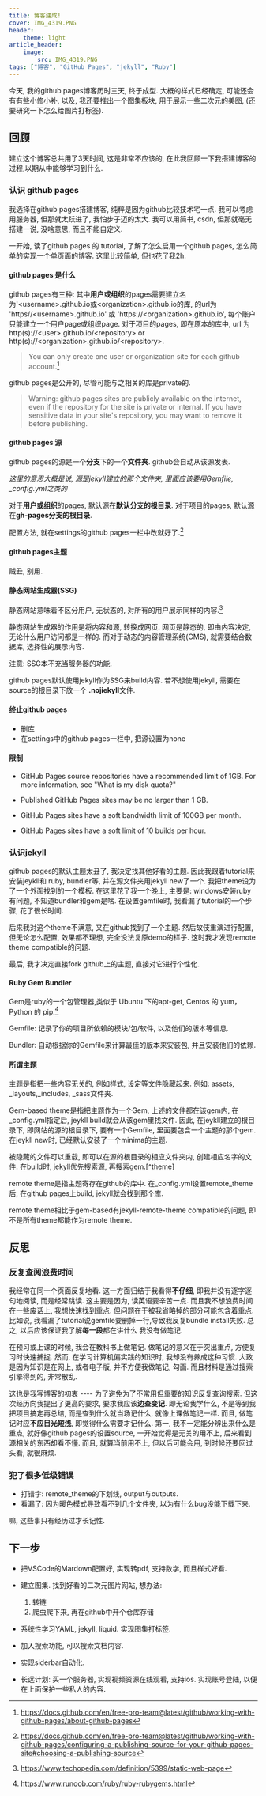 ```yaml
---
title: 博客建成!
cover: IMG_4319.PNG
header:
    theme: light
article_header:
    image:
        src: IMG_4319.PNG
tags: ["博客", "GitHub Pages", "jekyll", "Ruby"] 
---
```

今天, 我的github pages博客历时三天, 终于成型. 大概的样式已经确定, 可能还会有有些小修小补, 以及, 我还要推出一个图集板块, 用于展示一些二次元的美图, (还要研究一下怎么给图片打标签).

## 回顾

建立这个博客总共用了3天时间, 这是非常不应该的, 在此我回顾一下我搭建博客的过程,以期从中能够学习到什么.

### 认识 github pages

我选择在github pages搭建博客, 纯粹是因为github比较技术宅一点. 我可以考虑用服务器, 但那就太跃进了, 我怕步子迈的太大. 我可以用简书, csdn, 但那就毫无搭建一说, 没啥意思, 而且不能自定义.

一开始, 读了github pages 的 tutorial, 了解了怎么启用一个github pages, 怎么简单的实现一个单页面的博客. 这里比较简单, 但也花了我2h.

#### github pages 是什么

github pages有三种: 其中**用户或组织**的pages需要建立名为'\<username\>.github.io或\<organization\>.github.io的库, 的url为 'https//\<username\>.github.io' 或 'https://\<organization\>.github.io', 每个账户只能建立一个用户page或组织page. 对于项目的pages, 即在原本的库中, url 为http(s)://\<user\>.github.io/\<repository\> or http(s)://\<organization\>.github.io/\<repository\>.
> You can only create one user or organization site for each github
account.[^aboutgp]

[^aboutgp]:<https://docs.github.com/en/free-pro-team@latest/github/working-with-github-pages/about-github-pages>

github pages是公开的, 尽管可能与之相关的库是private的.
> Warning: github pages sites are publicly available on the internet, even if the repository for the site is private or internal. If you have sensitive data in your site's repository, you may want to remove it before publishing.

#### github pages 源

github pages的源是一个**分支**下的一个**文件夹**. github会自动从该源发表.

*这里的意思大概是说, 源是jekyll建立的那个文件夹, 里面应该要用Gemfile, _config.yml之类的*

对于**用户或组织**的pages, 默认源在**默认分支的根目录**. 对于项目的pages, 默认源在**gh-pages分支的根目录**.

配置方法, 就在settings的github pages一栏中改就好了.[^gh-source]

[^gh-source]:<https://docs.github.com/en/free-pro-team@latest/github/working-with-github-pages/configuring-a-publishing-source-for-your-github-pages-site#choosing-a-publishing-source>

#### github pages主题

贼丑, 别用.

#### 静态网站生成器(SSG)

静态网站意味着不区分用户, 无状态的, 对所有的用户展示同样的内容.[^staticwp]

[^staticwp]:<https://www.techopedia.com/definition/5399/static-web-page>

静态网站生成器的作用是将内容和源, 转换成网页. 网页是静态的, 即由内容决定, 无论什么用户访问都是一样的. 而对于动态的内容管理系统(CMS), 就需要结合数据库, 选择性的展示内容.

注意: SSG本不充当服务器的功能.

github pages默认使用jekyll作为SSG来build内容. 若不想使用jekyll, 需要在source的根目录下放一个 **.nojiekyll**文件.

#### 终止github pages

- 删库
- 在settings中的github pages一栏中, 把源设置为none

#### 限制

- GitHub Pages source repositories have a recommended limit of 1GB. For more information, see "What is my disk quota?"

- Published GitHub Pages sites may be no larger than 1 GB.

- GitHub Pages sites have a soft bandwidth limit of 100GB per month.

- GitHub Pages sites have a soft limit of 10 builds per hour.

### 认识jekyll

github pages的默认主题太丑了, 我决定找其他好看的主题. 因此我跟着tutorial来安装jeykll和 ruby, bundler等, 并在源文件夹用jekyll new了一个. 我把theme设为了一个外面找到的一个模板. 在这里花了我一个晚上, 主要是: windows安装ruby有问题, 不知道bundler和gem是啥. 在设置gemfile时, 我看漏了tutorial的一个步骤, 花了很长时间.

后来我对这个theme不满意, 又在github找到了一个主题. 然后故伎重演进行配置, 但无论怎么配置, 效果都不理想, 完全没法复原demo的样子. 这时我才发现remote theme compatible的问题.

最后, 我才决定直接fork github上的主题, 直接对它进行个性化.

#### Ruby Gem Bundler

Gem是ruby的一个包管理器,类似于 Ubuntu 下的apt-get, Centos 的 yum，Python 的 pip.[^gem]

Gemfile: 记录了你的项目所依赖的模块/包/软件, 以及他们的版本等信息.

Bundler: 自动根据你的Gemfile来计算最佳的版本来安装包, 并且安装他们的依赖.

[^gem]:<https://www.runoob.com/ruby/ruby-rubygems.html>

#### 所谓主题

主题是指把一些内容无关的, 例如样式, 设定等文件隐藏起来. 例如: assets, _layouts,_includes, _sass文件夹.

Gem-based theme是指把主题作为一个Gem, 上述的文件都在该gem内, 在_config.yml指定后, jeykll build就会从该gem里找文件. 因此, 在jeykll建立的根目录下, 即网站的源的根目录下, 要有一个Gemfile, 里面要包含一个主题的那个gem. 在jeykll new时, 已经默认安装了一个minima的主题.

被隐藏的文件可以重载, 即可以在源的根目录的相应文件夹内, 创建相应名字的文件. 在build时, jekyll优先搜索源, 再搜索gem.[^theme]

[^themem]:<https://jekyllrb.com/docs/themes/>

remote theme是指主题寄存在github的库中. 在_config.yml设置remote_theme后, 在github pages上build, jekyll就会找到那个库.

remote theme相比于gem-based有jekyll-remote-theme compatible的问题, 即不是所有theme都能作为remote theme.

## 反思

### 反复查阅浪费时间

我经常在同一个页面反复地看. 这一方面归结于我看得**不仔细**, 即我并没有逐字逐句地阅读, 而是经常跳读. 这主要是因为, 读英语要辛苦一点. 而且我不想浪费时间在一些废话上, 我想快速找到重点. 但问题在于被我省略掉的部分可能包含着重点. 比如说, 我看漏了tutorial说gemfile要删掉一行,导致我反复bundle install失败. 总之, 以后应该保证我了解**每一段**都在讲什么
我没有做笔记.

在预习或上课的时候, 我会在教科书上做笔记. 做笔记的意义在于突出重点, 方便复习时快速捕捉. 然而, 在学习计算机偏实践的知识时, 我却没有养成这种习惯. 大致是因为知识是在网上, 或者电子版, 并不方便我做笔记, 勾画. 而且材料是通过搜索引擎得到的, 非常散乱.

这也是我写博客的初衷 ---- 为了避免为了不常用但重要的知识反复查询搜索. 但这次经历向我提出了更高的要求, 要求我应该**边查变记**. 即无论我学什么, 不是等到我把项目搞定再总结, 而是查到什么就当场记什么, 就像上课做笔记一样. 而且, 做笔记时应**不应目光短浅**, 即觉得什么需要才记什么. 第一, 我不一定能分辨出来什么是重点, 就好像github pages的设置source, 一开始觉得是无关的用不上, 后来看到源相关的东西却看不懂. 而且, 就算当前用不上, 但以后可能会用, 到时候还要回过头看, 就很麻烦.

### 犯了很多低级错误

- 打错字: remote_theme的下划线, output与outputs.
- 看漏了: 因为暖色模式导致看不到几个文件夹, 以为有什么bug没能下载下来.

嘛, 这些事只有经历过才长记性.

## 下一步

- 把VSCode的Mardown配置好, 实现转pdf, 支持数学, 而且样式好看.
- 建立图集. 找到好看的二次元图片网站, 想办法:

    1. 转链
    2. 爬虫爬下来, 再在github中开个仓库存储
- 系统性学习YAML, jekyll, liquid. 实现图集打标签.
- 加入搜索功能, 可以搜索文档内容.
- 实现siderbar自动化.
- 长远计划: 买一个服务器, 实现视频资源在线观看, 支持ios. 实现账号登陆, 以便在上面保护一些私人的内容.
